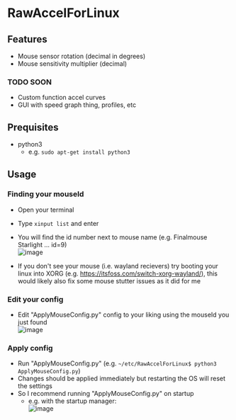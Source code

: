 # RawAccelForLinux

## Features

- Mouse sensor rotation (decimal in degrees)  
- Mouse sensitivity multiplier (decimal)  

### TODO SOON

- Custom function accel curves  
- GUI with speed graph thing, profiles, etc

## Prequisites

- python3
  - e.g. ```sudo apt-get install python3```
## Usage

### Finding your mouseId

- Open your terminal  
- Type ```xinput list``` and enter  
- You will find the id number next to mouse name (e.g. Finalmouse Starlight ... id=9)  
![image](https://user-images.githubusercontent.com/108423881/218272916-08bff256-bafb-4b68-aac0-b90dbe394bc9.png)  

- If you don't see your mouse (i.e. wayland recievers) try booting your linux into XORG (e.g. https://itsfoss.com/switch-xorg-wayland/), this would likely also fix some mouse stutter issues as it did for me  

### Edit your config

- Edit "ApplyMouseConfig.py" config to your liking using the mouseId you just found  
  ![image](https://user-images.githubusercontent.com/108423881/218272945-7e72fa74-10cd-43bd-b0e9-e7c915cdcca0.png)  

### Apply config

- Run "ApplyMouseConfig.py" (e.g. ```~/etc/RawAccelForLinux$ python3 ApplyMouseConfig.py```)  
- Changes should be applied immediately but restarting the OS will reset the settings  
- So I recommend running "ApplyMouseConfig.py" on startup  
  - e.g. with the startup manager:  
  ![image](https://user-images.githubusercontent.com/108423881/218272855-b5bc1704-94ad-447c-9847-4b27b3af7818.png)  



